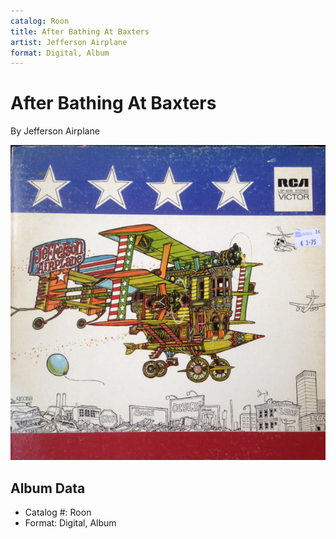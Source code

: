 ```yaml
---
catalog: Roon
title: After Bathing At Baxters
artist: Jefferson Airplane
format: Digital, Album
---
```


# After Bathing At Baxters

By Jefferson Airplane

![](../../assets/albumcovers/Jefferson_Airplane-After_Bathing_At_Baxters.png)

## Album Data

- Catalog #: Roon
- Format: Digital, Album

